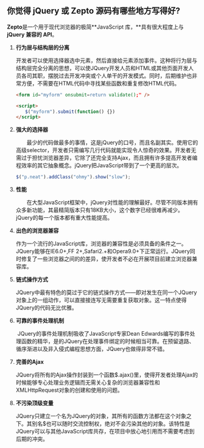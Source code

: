 ## 你觉得 jQuery 或 Zepto 源码有哪些地方写得好? 

**Zepto**是一个用于现代浏览器的极简**JavaScript 库，**具有很大程度上与 **jQuery 兼容的 API**。 

1. **行为层与结构层的分离**

   ​		开发者可以使用选择器选中元素，然后直接给元素添加事件。这种将行为层与结构层完全分离的思想，可以使JQuery开发人员和HTML或其他页面开发人员各司其职，摆脱过去开发冲突或个人单干的开发模式。同时，后期维护也非常方便，不需要在HTML代码中寻找某些函数和重复修改HTML代码。

   ```html
   <form id="myform" onsubmit=return validate();" />
   
   <script>
   　　$("myform").submit(function() {})
   </script>
   ```

   

2. **强大的选择器**

   　　最少的代码做最多的事情，这是jQuery的口号，而且名副其实。使用它的高级selector，开发者只需编写几行代码就能实现令人惊奇的效果。开发者无需过于担忧浏览器差异，它除了还完全支持Ajax，而且拥有许多提高开发者编程效率的其它抽象概念。jQuery把JavaScript带到了一个更高的层次。

   ```javascript
   $("p.neat").addClass("ohmy").show("slow");
   ```

   

3. **性能**

   　　在大型JavaScript框架中，jQuery对性能的理解最好。尽管不同版本拥有众多新功能，其最精简版本只有18KB大小，这个数字已经很难再减少。jQuery的每一个版本都有重大性能提高。



4. **出色的浏览器兼容**

   ​		作为一个流行的JavaScript库，浏览器的兼容性是必须具备的条件之一。JQuery能够在IE6.0+,FF 2+,Safari2.+和Opera9.0+下正常运行。JQuery同时修复了一些浏览器之间的的差异，使开发者不必在开展项目前建立浏览器兼容库。



5. **链式操作方式**

   ​		JQuery中最有特色的莫过于它的链式操作方式——即对发生在同一个JQuery对象上的一组动作，可以直接接连写无需要重复获取对象。这一特点使得JQuery的代码无比优雅。



6. **可靠的事件处理机制**

   ​		JQuery的事件处理机制吸收了JavaScript专家Dean Edwards编写的事件处理函数的精华，是的JQuery在处理事件绑定的时候相当可靠。在预留退路、循序渐进以及非入侵式编程思想方面，JQuery也做得非常不错。



7. **完善的Ajax**

   ​		JQuery将所有的Ajax操作封装到一个函数$.ajax()里，使得开发者处理Ajax的时候能够专心处理业务逻辑而无需关心复杂的浏览器兼容性和XMLHttpRequest对象的创建和使用的问题。



8. **不污染顶级变量**

   ​		JQuery只建立一个名为JQuery的对象，其所有的函数方法都在这个对象之下。其别名$也可以随时交流控制权，绝对不会污染其他的对象。该特性是JQuery可以与其他JavaScript库共存，在项目中放心地引用而不需要考虑到后期的冲突。